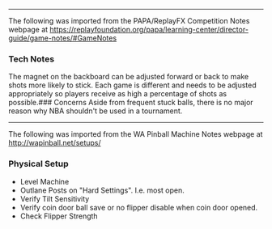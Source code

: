***
The following was imported from the PAPA/ReplayFX Competition Notes webpage at https://replayfoundation.org/papa/learning-center/director-guide/game-notes/#GameNotes
### Tech Notes
            
The magnet on the backboard can be adjusted forward or back to make shots more likely to stick. Each game is different and needs to be adjusted appropriately so players receive as high a percentage of shots as possible.### Concerns
Aside from frequent stuck balls, there is no major reason why NBA shouldn't be used in a tournament.
***
The following was imported from the WA Pinball Machine Notes webpage at http://wapinball.net/setups/
### Physical Setup
-   Level Machine
-   Outlane Posts on "Hard Settings". I.e. most open.
-   Verify Tilt Sensitivity
-   Verify coin door ball save or no flipper disable when coin door opened.
-   Check Flipper Strength
